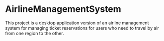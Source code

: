 # AirlineManagementSystem
This project is a desktop application version of an airline management system for managing ticket reservations for users who need to travel by air from one region to the other.
